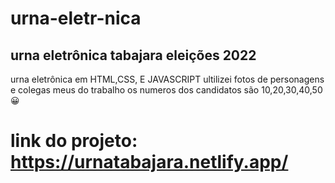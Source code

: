 # urna-eletr-nica

## urna eletrônica tabajara eleições 2022

urna eletrônica em HTML,CSS, E JAVASCRIPT ultilizei fotos de personagens e colegas meus do trabalho os numeros dos candidatos são 10,20,30,40,50 😀

# link do projeto: https://urnatabajara.netlify.app/

